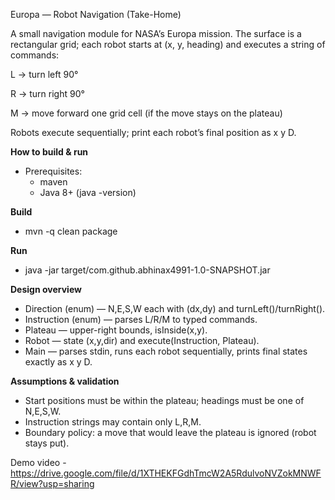 Europa — Robot Navigation (Take-Home)

A small navigation module for NASA’s Europa mission. The surface is a rectangular grid; each robot starts at (x, y, heading) and executes a string of commands:

L → turn left 90°

R → turn right 90°

M → move forward one grid cell (if the move stays on the plateau)

Robots execute sequentially; print each robot’s final position as x y D.


**How to build & run**
* Prerequisites:
  * maven
  * Java 8+ (java -version)



**Build**
* mvn -q clean package


**Run**
* java -jar target/com.github.abhinax4991-1.0-SNAPSHOT.jar


**Design overview**
* Direction (enum) — N,E,S,W each with (dx,dy) and turnLeft()/turnRight().
* Instruction (enum) — parses L/R/M to typed commands.
* Plateau — upper-right bounds, isInside(x,y).
* Robot — state (x,y,dir) and execute(Instruction, Plateau).
* Main — parses stdin, runs each robot sequentially, prints final states exactly as x y D.


**Assumptions & validation**
* Start positions must be within the plateau; headings must be one of N,E,S,W.
* Instruction strings may contain only L,R,M.
* Boundary policy: a move that would leave the plateau is ignored (robot stays put).


Demo video - https://drive.google.com/file/d/1XTHEKFGdhTmcW2A5RdulvoNVZokMNWFR/view?usp=sharing
